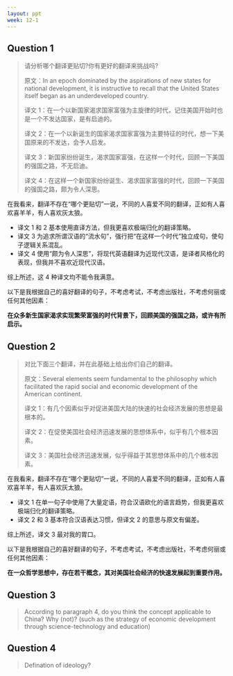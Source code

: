 ```yaml
---
layout: ppt
week: 12-1
---
```


## Question 1 <badge text="周康" />

> 请分析哪个翻译更贴切?你有更好的翻译来挑战吗?
>
> 原文：In an epoch dominated by the aspirations of new states for national development, it is instructive to recall that the United States itself began as an underdeveloped country.
>
> 译文 1：在一个以新国家渴求国家富强为主旋律的时代，记住美国开始时也是一个不发达国家，是有启迪的。
>
> 译文 2：在一个以新诞生的国家渴求国家富强为主要特征的时代，想一下美国原来的不发达，会予人启发。
>
> 译文 3：新国家纷纷诞生，渴求国家富强，在这样一个时代，回顾一下美国的强国之路，不无启迪。
>
> 译文 4：在这样一个新国家纷纷诞生、渴求国家富强的时代，回顾一下美国的强国之路，颇为令人深思。

在我看来，翻译不存在“哪个更贴切”一说，不同的人喜爱不同的翻译，正如有人喜欢喜羊羊，有人喜欢灰太狼。

- 译文 1 和 2 基本使用直译方法，但我更喜欢极端归化的翻译策略。
- 译文 3 为追求所谓汉语的“流水句”，强行把“在这样一个时代”独立成句，使句子逻辑关系混乱。
- 译文 4 使用“颇为令人深思”，将现代英语翻译为近现代汉语，是译者风格化的表现，但我并不喜欢近现代汉语。

综上所述，这 4 种译文均不能令我满意。

以下是我根据自己的喜好翻译的句子，不考虑考试，不考虑出版社，不考虑何丽或任何其他因素：

**在众多新生国家渴求实现繁荣富强的时代背景下，回顾美国的强国之路，或许有所启示。**

## Question 2 <badge text="周康" />

> 对比下面三个翻译，并在此基础上给出你们自己的翻译。
>
> 原文：Several elements seem fundamental to the philosophy which facilitated the rapid social and economic development of the American continent.
>
> 译文 1：有几个因素似乎对促进美国大陆的快速的社会经济发展的思想是最根本的。
>
> 译文 2：在促使美国社会经济迅速发展的思想体系中，似乎有几个根本因素。
>
> 译文 3：美国社会经济迅速发展，似乎得益于其思想体系中的几个根本因素。

在我看来，翻译不存在“哪个更贴切”一说，不同的人喜爱不同的翻译，正如有人喜欢喜羊羊，有人喜欢灰太狼。

- 译文 1 在单一句子中使用了大量定语，符合汉语欧化的语言趋势，但我更喜欢极端归化的翻译策略。
- 译文 2 和 3 基本符合汉语表达习惯，但译文 2 的意思与原文有偏差。

综上所述，译文 3 最对我的胃口。

以下是我根据自己的喜好翻译的句子，不考虑考试，不考虑出版社，不考虑何丽或任何其他因素：

**在一众哲学思想中，存在若干概念，其对美国社会经济的快速发展起到重要作用。**

## Question 3 <badge text="林佳成" />

> According to paragraph 4, do you think the concept applicable to China? Why (not)? (such as the strategy of economic development through science-technology and education)

## Question 4 <badge text="金贞贤" />

> Defination of ideology?
